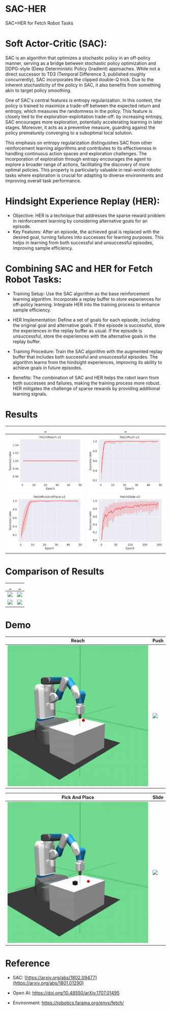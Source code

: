 # SAC-HER
SAC+HER for Fetch Robot Tasks

# Soft Actor-Critic (SAC):
SAC is an algorithm that optimizes a stochastic policy in an off-policy manner, serving as a bridge between stochastic policy optimization and DDPG-style (Deep Deterministic Policy Gradient) approaches. While not a direct successor to TD3 (Temporal Difference 3, published roughly concurrently), SAC incorporates the clipped double-Q trick. Due to the inherent stochasticity of the policy in SAC, it also benefits from something akin to target policy smoothing.

One of SAC's central features is entropy regularization. In this context, the policy is trained to maximize a trade-off between the expected return and entropy, which measures the randomness in the policy. This feature is closely tied to the exploration-exploitation trade-off: by increasing entropy, SAC encourages more exploration, potentially accelerating learning in later stages. Moreover, it acts as a preventive measure, guarding against the policy prematurely converging to a suboptimal local solution.

This emphasis on entropy regularization distinguishes SAC from other reinforcement learning algorithms and contributes to its effectiveness in handling continuous action spaces and exploration challenges. The incorporation of exploration through entropy encourages the agent to explore a broader range of actions, facilitating the discovery of more optimal policies. This property is particularly valuable in real-world robotic tasks where exploration is crucial for adapting to diverse environments and improving overall task performance.

# Hindsight Experience Replay (HER):

-  Objective: HER is a technique that addresses the sparse reward problem in reinforcement learning by considering alternative goals for an episode.
-  Key Features:
After an episode, the achieved goal is replaced with the desired goal, turning failures into successes for learning purposes.
This helps in learning from both successful and unsuccessful episodes, improving sample efficiency.

# Combining SAC and HER for Fetch Robot Tasks:

- Training Setup:
Use the SAC algorithm as the base reinforcement learning algorithm.
Incorporate a replay buffer to store experiences for off-policy learning.
Integrate HER into the training process to enhance sample efficiency.

- HER Implementation:
Define a set of goals for each episode, including the original goal and alternative goals.
If the episode is successful, store the experiences in the replay buffer as usual.
If the episode is unsuccessful, store the experiences with the alternative goals in the replay buffer.

- Training Procedure:
Train the SAC algorithm with the augmented replay buffer that includes both successful and unsuccessful episodes.
The algorithm learns from the hindsight experiences, improving its ability to achieve goals in future episodes.

- Benefits:
The combination of SAC and HER helps the robot learn from both successes and failures, making the training process more robust.
HER mitigates the challenge of sparse rewards by providing additional learning signals.

# Results
|_|_|
|:---:|:---:|
![](Figures/FetchReach-v2.png)| ![](Figures/FetchPush-v2.png)|
![](Figures/FetchPickAndPlace-v2.png)| ![](Figures/FetchSlide-v2.png)|

# Comparison of Results
|_|_|
|:---:|:---:|
![](Figures/Reach_comparison.png)| ![](Figures/Push_comparison.png)|
![](Figures/PickAndPlace_comparison.png)| ![](Figures/Slide_comparison.png)|

# Demo

Reach| Push|
-----------------------|-----------------------|
![](Videos/Reach.gif)| ![](Videos/Push.gif)|


Pick And Place | Slide|
-----------------------|-----------------------|
![](Videos/PickAndPlace.gif)|![](Videos/Slide.gif)


# Reference
- SAC: [https://arxiv.org/abs/1802.09477](https://arxiv.org/abs/1801.01290)
  
- Open AI: https://doi.org/10.48550/arXiv.1707.01495
  
- Environment: https://robotics.farama.org/envs/fetch/

